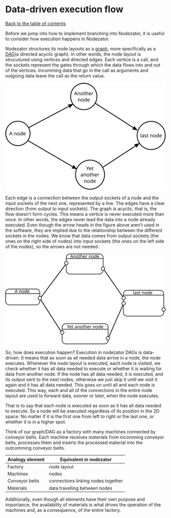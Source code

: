 # Data-driven execution flow

[Back to the table of contents](README.md)

Before we jump into how to implement branching into Nodezator, it is useful to consider how execution happens in Nodezator.

Nodezator structures its node layouts as a [graph](https%3A%2F%2Fen.wikipedia.org%2Fwiki%2FGraph_%28discrete_mathematics%29), more specifically as a [DAG](https://en.wikipedia.org/wiki/Directed_acyclic_graph)(a directed acyclic graph). In other words, the node layout is strucutured using vertices and directed edges. Each vertice is a call, and the sockets represent the gates through which the data flows into and out of the vertices. Incomming data that go in the call as arguments and outgoing data leave the call as the return value.

![SVG illustrating a DAG](images/img00_dag.svg)

Each edge is a connection between the output sockets of a node and the input sockets of the next one, represented by a line. The edges have a clear direction (from output to input sockets). The graph is acyclic, that is, the flow doesn't form cycles. This means a vertice is never executed more than once. In other words, the edges never lead the data into a node already executed. Even though the arrow heads in the figure above aren't used in the software, they are implied due to the relationship between the different sockets in the nodes. We know that data comes from output sockets (the ones on the right side of nodes) into input sockets (the ones on the left side of the nodes), so the arrows are not needed.

![SVG illustrating nodes in Nodezator](images/img01_nodes_in_nodezator.svg)

So, how does execution happen? Execution in nodezator DAGs is data-driven. It means that as soon as all needed data arrive in a node, the node executes. Whenever the node layout is executed, each node is visited, we check whether it has all data needed to execute or whether it is waiting for data from another node. If the node has all data needed, it is executed, and its output sent to the next nodes, otherwise we just skip it until we visit it again and it has all data needed. This goes on until all and each node is executed. This way, each and all of the connections in the entire node layout are used to forward data, sooner or later, when the node executes.

That is to say that each node is executed as soon as it has all data needed to execute. So a node will be executed regardless of its position in the 2D space. No matter if it is the first one from left to right or the last one, or whether it is in a higher spot.

Think of our graph/DAG as a factory with many machines connected by conveyor belts. Each machine receives materials from incomming conveyor belts, processes them and inserts the processed material into the outcomming conveyor belts.

| Analogy element | Equivalent in nodezator |
| --------------- | ---------- |
| Factory | node layout |
| Machines | nodes |
| Conveyor belts | connections linking nodes together |
| Materials | data travelling between nodes |

Additionally, even though all elements have their own purpose and importance, the availability of materials is what drives the operation of the machines and, as a consequence, of the entire factory.
